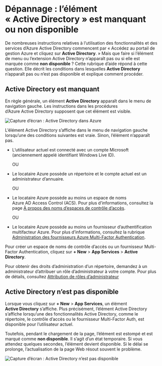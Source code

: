 <properties
   pageTitle="Dépannage : l’élément « Active Directory » est manquant ou non disponible | Microsoft Azure "
   description="Que faire lorsque l’élément de menu Active Directory n’apparaît pas dans le portail de gestion Azure."
   services="active-directory"
   documentationCenter="na"
   authors="msmbaldwin"
   manager="mbaldwin"
   editor=""/>

<tags
   ms.service="active-directory"
   ms.devlang="na"
   ms.topic="article"
   ms.tgt_pltfrm="na"
   ms.workload="identity"
   ms.date="09/16/2016"
   ms.author="mbaldwin"/>

# Dépannage : l’élément « Active Directory » est manquant ou non disponible

De nombreuses instructions relatives à l’utilisation des fonctionnalités et des services d’Azure Active Directory commencent par « Accédez au portail de gestion Azure et cliquez sur **Active Directory**. » Mais que faire si l’élément de menu ou l’extension Active Directory n’apparaît pas ou si elle est marquée comme **non disponible** ? Cette rubrique d’aide répond à cette question. Elle décrit les conditions dans lesquelles **Active Directory** n’apparaît pas ou n’est pas disponible et explique comment procéder.

## Active Directory est manquant

En règle générale, un élément **Active Directory** apparaît dans le menu de navigation gauche. Les instructions dans les procédures d’Azure Active Directory supposent que cet élément est visible.

![Capture d’écran : Active Directory dans Azure](./media/active-directory-troubleshooting/typical-view.png)

L’élément Active Directory s’affiche dans le menu de navigation gauche lorsqu’une des conditions suivantes est vraie. Sinon, l’élément n’apparaît pas.

* L’utilisateur actuel est connecté avec un compte Microsoft (anciennement appelé identifiant Windows Live ID).

    OU

* Le locataire Azure possède un répertoire et le compte actuel est un administrateur d’annuaire.

    OU

* Le locataire Azure possède au moins un espace de noms Azure AD Access Control (ACS). Pour plus d’informations, consultez la page [À propos des noms d’espaces de contrôle d’accès](https://msdn.microsoft.com/library/azure/gg185908.aspx).

    OU

* Le locataire Azure possède au moins un fournisseur d’authentification multifacteur Azure. Pour plus d’informations, consultez la rubrique [Administration des fournisseurs Azure Multi-Factor Authentication](../multi-factor-authentication/multi-factor-authentication-get-started-cloud.md).

Pour créer un espace de noms de contrôle d’accès ou un fournisseur Multi-Factor Authentication, cliquez sur **+ New** > **App Services** > **Active Directory**.

Pour obtenir des droits d’administration d’un répertoire, demandez à un administrateur d’attribuer un rôle d’administrateur à votre compte. Pour plus de détails, consultez [Attribution de rôles d’administrateur](active-directory-assign-admin-roles.md)

## Active Directory n’est pas disponible

Lorsque vous cliquez sur **+ New** > **App Services**, un élément **Active Directory** s’affiche. Plus précisément, l’élément Active Directory s’affiche lorsqu’une des fonctionnalités Active Directory, comme le répertoire, le contrôle d’accès ou le fournisseur Multi-Factor Auth, est disponible pour l’utilisateur actuel.

Toutefois, pendant le chargement de la page, l’élément est estompé et est marqué comme **non disponible**. Il s’agit d’un état temporaire. Si vous attendez quelques secondes, l’élément devient disponible. Si le délai se prolonge, l’actualisation de la page Web résout souvent le problème.

![Capture d’écran : Active Directory n’est pas disponible](./media/active-directory-troubleshooting/not-available.png)

<!---HONumber=AcomDC_0921_2016-->